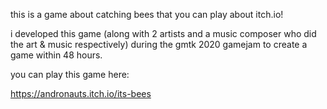 this is a game about catching bees that you can play about itch.io!

i developed this game (along with 2 artists and a music composer who did the art & music respectively)
during the gmtk 2020 gamejam to create a game within 48 hours.

you can play this game here:

https://andronauts.itch.io/its-bees
